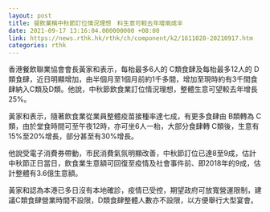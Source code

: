 ```yaml
---
layout: post
title: 餐飲業稱中秋節訂位情況理想　料生意可較去年增兩成半
date: 2021-09-17 13:16:04.000000000 +08:00
link: https://news.rthk.hk/rthk/ch/component/k2/1611020-20210917.htm
categories: rthk
---
```


香港餐飲聯業協會會長黃家和表示，每枱最多6人的 C類食肆及每枱最多12人的 D類食肆，近日明顯增加，由半個月至1個月前約1千多間，增加至現時約有3千間食肆納入C類及D類。他說，中秋節飲食業訂位情況理想，整體生意可望較去年增長25%。

黃家和表示，隨著飲食業從業員整體疫苗接種率達七成，有更多食肆由 B類轉為 C類，由於堂食時間可至午夜12時，亦可坐6人一枱，大部分食肆轉 C類後，生意有15%至20%增長，部分甚至有30%增長。

他說受電子消費券帶動，市民消費氣氛明顯改善，中秋節訂位已達8至9成，估計中秋節正日當日，飲食業生意額可回復至疫情及社會事件前、即2018年的9成，估計整體有3.6億生意額。

黃家和認為本港已多日沒有本地確診，疫情已受控，期望政府可放寬營運限制，建議C類食肆營業時間不設限，D類食肆整體人數亦不設限，以方便舉行大型宴會。
